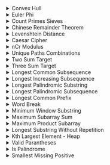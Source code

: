 <details>
    <summary>Convex Hull</summary>
 
        import cpalgo

        points=[(x1, y1),(x2, y2)]
    
        cpalgo.convex_hull(points)
  
</details>


<details>
    <summary>Euler Phi</summary>
    
        import cpalgo
    
    	n = 234

        cpalgo.euler_phi(n)
    
  
</details>


<details>
    <summary>Count Primes Sieves</summary>
    
        import cpalgo

        n = 234
    
        cpalgo.count_primes(n)
    
  
</details>


<details>
    <summary>Chinese Remainder Theorem</summary>
    
        import cpalgo

        a = 3; p = 29
    
        cpalgo.chinese_remainder_theorem(a, p)
    
  
</details>


<details>
    <summary>Levenshtein Distance</summary>
    
        import cpalgo

        s1 = "INTENTION"
        s2 = "EXECUTION"
    
        cpalgo.edit_distance(s1, s2)
    
  
</details>


<details>
    <summary>Caesar Cipher</summary>
    
        import cpalgo

        s = "narayanaa"
        key = 7
    
        cpalgo.caesar_cipher(s, key)
    
  
</details>


<details>
    <summary>nCr Modulus</summary>
    
        import cpalgo

        n = 71
        r = 27
    
        cpalgo.nCr_mod(n, r)
    
  
</details>


<details>
    <summary>Unique Paths Combinations</summary>
    
        import cpalgo

        N = 21
        M = 19
    
        cpalgo.unique_paths(N, M)
    
  
</details>


<details>
    <summary>Two Sum Target</summary>
    
        import cpalgo
    
    	arr = [1, 2, 3, 4, 9, 14]
    	target = 18

        cpalgo.two_sum(arr, target)
    
  
</details>

<details>
    <summary>Three Sum Target</summary>
    
        import cpalgo
    
    	arr = [1, 2, 3, 4, 9, 14]
    	target = 15

        cpalgo.three_sum(arr, target)
    
  
</details>


<details>
    <summary>Longest Common Subsequence</summary>
    
        import cpalgo

        s1 = "ALGORITHMS"
		s2 = "RHYTHMS"

        cpalgo.longest_common_subsequence(s1, s2)
    
  
</details>


<details>
    <summary>Longest Increasing Subsequence</summary>
    
        import cpalgo

        nums = [1, 5, 4, 8, 2, 19, 30, 12, 92]
    
        cpalgo.longest_common_subsequence(nums)
    
  
</details>


<details>
    <summary>Longest Palindromic Substring</summary>
    
        import cpalgo

        string = "MADHAMAMAM"
    
        cpalgo.longest_palindromic_substring(string)
    
  
</details>


<details>
    <summary>Longest Palindromic Subsequence</summary>
    
        import cpalgo

        string = "MADHAMAMAM"
    
        cpalgo.longest_common_subsequence(string)
    
  
</details>


<details>
    <summary>Longest Common Prefix</summary>
    
        import cpalgo

        string = "MADHAMAMAM""
    
        cpalgo.longest_common_prefix(string)
    
  
</details>


<details>
    <summary>Word Break</summary>
    
        import cpalgo

        string = "applepenapple"
        words = ["apple", "pen"]
    
        cpalgo.word_break(string, words)
    
  
</details>


<details>
    <summary>Minimum Window Substring</summary>
    
        import cpalgo

        string = "ADOBECODEBANC"
        t = "ABC"
    
        cpalgo.minimum_window_substring(string, t)
    
  
</details>



<details>
    <summary>Maximum Subarray Sum</summary>
    
        import cpalgo

        arr = [1, 3, -2, 4, -6, 9, 2, -1, 3]
    
        cpalgo.maximum_subarray(arr)
    
  
</details>


<details>
    <summary>Maximum Product Subarray</summary>
    
        import cpalgo

        arr = [1, 3, -2, 4, -6, 9, 2, -1, 3]
    
        cpalgo.maximum_product_subarray(arr)
    
  
</details>


<details>
    <summary>Longest Substring Without Repetition</summary>
    
        import cpalgo

        string = "abcabcbb"
    
        cpalgo.longest_substring_without_repetition(string)
    
  
</details>


<details>
    <summary>Kth Largest Element - Heap</summary>
    
        import cpalgo

        arr = [1, 3, -2, 4, -6, 9, 2, -1, 3]
        k = 4
    
        cpalgo.kth_largest_element(arr, k)
    
  
</details>



<details>
    <summary>Valid Parantheses</summary>
    
        import cpalgo

        string = "{{}{}{{}}{}"
    
        cpalgo.is_valid_parantheses(string)
    
  
</details>



<details>
    <summary>Is Palindrome</summary>
    
        import cpalgo
    
		string = "ANSIUISNA"
        cpalgo.is_palindrom(string)
    
  
</details>



<details>
    <summary>Smallest Missing Positive</summary>
    
		import cpalgo
    
    	arr = [6, 3, -1, -9, 1]

		cpalgo.first_missing_positive(arr)
  
</details>
